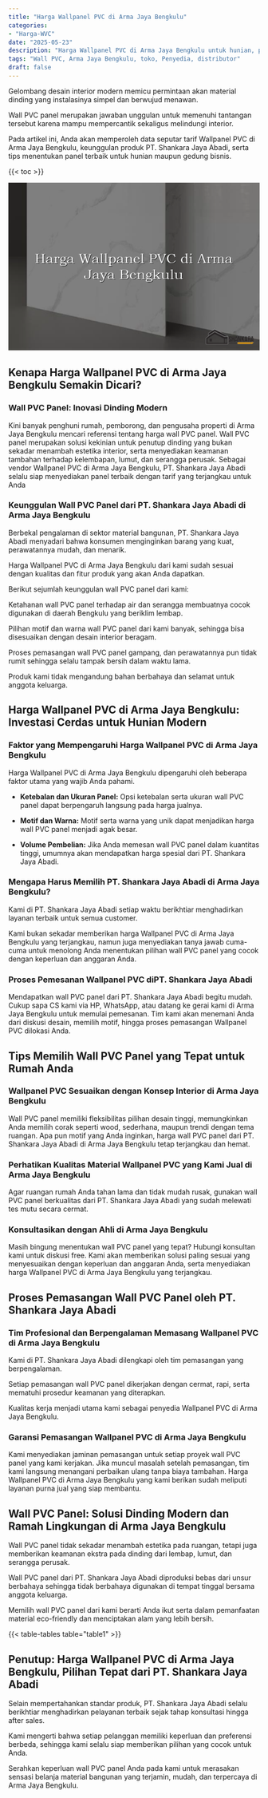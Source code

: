 ```yaml
---
title: "Harga Wallpanel PVC di Arma Jaya Bengkulu"
categories: 
- "Harga-WVC"
date: "2025-05-23"
description: "Harga Wallpanel PVC di Arma Jaya Bengkulu untuk hunian, perkantoran, serta ritel. Material terbaik, beragam motif, warna modern, dengan servis pemasangan ditangani oleh tim profesional dan jaminan resmi!|Layanan distribusi Wallpanel PVC di Arma Jaya Bengkulu untuk keperluan tempat tinggal, kantor, atau ritel, dengan panel berkualitas dan penempatan oleh teknisi profesional dan garansi resmi.|Pilihan Wallpanel PVC di Arma Jaya Bengkulu yang terpercaya untuk hunian, office, dan gerai, bersama produk berkualitas dan penempatan oleh tenaga ahli berpengalaman dan kepastian resmi.|Penyediaan Wallpanel PVC di Arma Jaya Bengkulu untuk tempat tinggal, office, dan ritel, beserta panel unggulan dan instalasi oleh tim berpengalaman, dilengkapi dengan garansi resmi.}"
tags: "Wall PVC, Arma Jaya Bengkulu, toko, Penyedia, distributor"
draft: false
---
```


Gelombang desain interior modern memicu permintaan akan material dinding yang instalasinya simpel dan berwujud menawan.

Wall PVC panel merupakan jawaban unggulan untuk memenuhi tantangan tersebut karena mampu mempercantik sekaligus melindungi interior.

Pada artikel ini, Anda akan memperoleh data seputar tarif Wallpanel PVC di Arma Jaya Bengkulu, keunggulan produk PT. Shankara Jaya Abadi, serta tips menentukan panel terbaik untuk hunian maupun gedung bisnis.

{{< toc >}}

![Harga Wallpanel PVC di Arma Jaya Bengkulu](/images/Harga-WVC/Harga-Wallpanel-PVC-di-Arma-Jaya-Bengkulu.png)


## Kenapa Harga Wallpanel PVC di Arma Jaya Bengkulu Semakin Dicari?

### Wall PVC Panel: Inovasi Dinding Modern

Kini banyak penghuni rumah, pemborong, dan pengusaha properti di Arma Jaya Bengkulu mencari referensi tentang harga wall PVC panel. Wall PVC panel merupakan solusi kekinian untuk penutup dinding yang bukan sekadar menambah estetika interior, serta menyediakan keamanan tambahan terhadap kelembapan, lumut, dan serangga perusak. Sebagai vendor Wallpanel PVC di Arma Jaya Bengkulu, PT. Shankara Jaya Abadi selalu siap menyediakan panel terbaik dengan tarif yang terjangkau untuk Anda

### Keunggulan Wall PVC Panel dari PT. Shankara Jaya Abadi di Arma Jaya Bengkulu

Berbekal pengalaman di sektor material bangunan, PT. Shankara Jaya Abadi menyadari bahwa konsumen menginginkan barang yang kuat, perawatannya mudah, dan menarik.

Harga Wallpanel PVC di Arma Jaya Bengkulu dari kami sudah sesuai dengan kualitas dan fitur produk yang akan Anda dapatkan.

Berikut sejumlah keunggulan wall PVC panel dari kami:

Ketahanan wall PVC panel terhadap air dan serangga membuatnya cocok digunakan di daerah Bengkulu yang beriklim lembap.

Pilihan motif dan warna wall PVC panel dari kami banyak, sehingga bisa disesuaikan dengan desain interior beragam.

Proses pemasangan wall PVC panel gampang, dan perawatannya pun tidak rumit sehingga selalu tampak bersih dalam waktu lama.

Produk kami tidak mengandung bahan berbahaya dan selamat untuk anggota keluarga.

## Harga Wallpanel PVC di Arma Jaya Bengkulu: Investasi Cerdas untuk Hunian Modern

### Faktor yang Mempengaruhi Harga Wallpanel PVC di Arma Jaya Bengkulu

Harga Wallpanel PVC di Arma Jaya Bengkulu dipengaruhi oleh beberapa faktor utama yang wajib Anda pahami.

- **Ketebalan dan Ukuran Panel:** Opsi ketebalan serta ukuran wall PVC panel dapat berpengaruh langsung pada harga jualnya.

- **Motif dan Warna:** Motif serta warna yang unik dapat menjadikan harga wall PVC panel menjadi agak besar.

- **Volume Pembelian:** Jika Anda memesan wall PVC panel dalam kuantitas tinggi, umumnya akan mendapatkan harga spesial dari PT. Shankara Jaya Abadi.

### Mengapa Harus Memilih PT. Shankara Jaya Abadi di Arma Jaya Bengkulu?

Kami di PT. Shankara Jaya Abadi setiap waktu berikhtiar menghadirkan layanan terbaik untuk semua customer.

Kami bukan sekadar memberikan harga Wallpanel PVC di Arma Jaya Bengkulu yang terjangkau, namun juga menyediakan tanya jawab cuma-cuma untuk menolong Anda menentukan pilihan wall PVC panel yang cocok dengan keperluan dan anggaran Anda.

### Proses Pemesanan Wallpanel PVC diPT. Shankara Jaya Abadi

Mendapatkan wall PVC panel dari PT. Shankara Jaya Abadi begitu mudah. Cukup sapa CS kami via HP, WhatsApp, atau datang ke gerai kami di Arma Jaya Bengkulu untuk memulai pemesanan. Tim kami akan menemani Anda dari diskusi desain, memilih motif, hingga proses pemasangan Wallpanel PVC dilokasi Anda.

## Tips Memilih Wall PVC Panel yang Tepat untuk Rumah Anda

### Wallpanel PVC Sesuaikan dengan Konsep Interior di Arma Jaya Bengkulu

Wall PVC panel memiliki fleksibilitas pilihan desain tinggi, memungkinkan Anda memilih corak seperti wood, sederhana, maupun trendi dengan tema ruangan. Apa pun motif yang Anda inginkan, harga wall PVC panel dari PT. Shankara Jaya Abadi di Arma Jaya Bengkulu tetap terjangkau dan hemat.

### Perhatikan Kualitas Material Wallpanel PVC yang Kami Jual di Arma Jaya Bengkulu

Agar ruangan rumah Anda tahan lama dan tidak mudah rusak, gunakan wall PVC panel berkualitas dari PT. Shankara Jaya Abadi yang sudah melewati tes mutu secara cermat.

### Konsultasikan dengan Ahli di Arma Jaya Bengkulu

Masih bingung menentukan wall PVC panel yang tepat? Hubungi konsultan kami untuk diskusi free. Kami akan memberikan solusi paling sesuai yang menyesuaikan dengan keperluan dan anggaran Anda, serta menyediakan harga Wallpanel PVC di Arma Jaya Bengkulu yang terjangkau.

## Proses Pemasangan Wall PVC Panel oleh PT. Shankara Jaya Abadi

### Tim Profesional dan Berpengalaman Memasang Wallpanel PVC di Arma Jaya Bengkulu

Kami di PT. Shankara Jaya Abadi dilengkapi oleh tim pemasangan yang berpengalaman.

Setiap pemasangan wall PVC panel dikerjakan dengan cermat, rapi, serta mematuhi prosedur keamanan yang diterapkan.

Kualitas kerja menjadi utama kami sebagai penyedia Wallpanel PVC di Arma Jaya Bengkulu.

### Garansi Pemasangan Wallpanel PVC di Arma Jaya Bengkulu

Kami menyediakan jaminan pemasangan untuk setiap proyek wall PVC panel yang kami kerjakan. Jika muncul masalah setelah pemasangan, tim kami langsung menangani perbaikan ulang tanpa biaya tambahan. Harga Wallpanel PVC di Arma Jaya Bengkulu yang kami berikan sudah meliputi layanan purna jual yang siap membantu.

## Wall PVC Panel: Solusi Dinding Modern dan Ramah Lingkungan di Arma Jaya Bengkulu

Wall PVC panel tidak sekadar menambah estetika pada ruangan, tetapi juga memberikan keamanan ekstra pada dinding dari lembap, lumut, dan serangga perusak.

Wall PVC panel dari PT. Shankara Jaya Abadi diproduksi bebas dari unsur berbahaya sehingga tidak berbahaya digunakan di tempat tinggal bersama anggota keluarga.

Memilih wall PVC panel dari kami berarti Anda ikut serta dalam pemanfaatan material eco-friendly dan menciptakan alam yang lebih bersih.

{{< table-tables table="table1" >}}

## Penutup: Harga Wallpanel PVC di Arma Jaya Bengkulu, Pilihan Tepat dari PT. Shankara Jaya Abadi

Selain mempertahankan standar produk, PT. Shankara Jaya Abadi selalu berikhtiar menghadirkan pelayanan terbaik sejak tahap konsultasi hingga after sales.

Kami mengerti bahwa setiap pelanggan memiliki keperluan dan preferensi berbeda, sehingga kami selalu siap memberikan pilihan yang cocok untuk Anda.

Serahkan keperluan wall PVC panel Anda pada kami untuk merasakan sensasi belanja material bangunan yang terjamin, mudah, dan terpercaya di Arma Jaya Bengkulu.